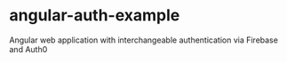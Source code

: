 # angular-auth-example
Angular web application with interchangeable authentication via Firebase and Auth0
